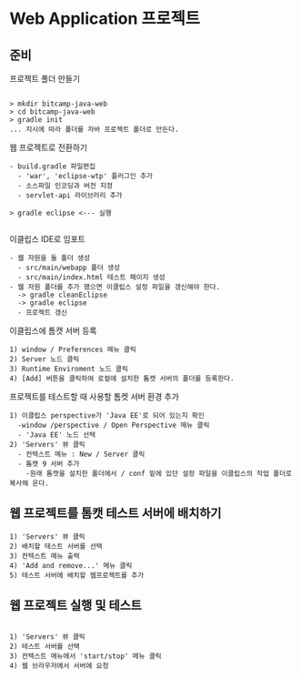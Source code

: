 # Web Application 프로젝트

## 준비

프로젝트 폴더 만들기

```

> mkdir bitcamp-java-web
> cd bitcamp-java-web
> gradle init
... 지시에 따라 폴더를 자바 프로젝트 폴더로 만든다.
```

웹 프로젝트로 전환하기
```
- build.gradle 파일편집
  - 'war', 'eclipse-wtp' 플러그인 추가  
  - 소스파일 인코딩과 버전 지정
  - servlet-api 라이브러리 추가

> gradle eclipse <--- 실행  
  
```  
이클립스 IDE로 임포트
```
- 웹 자원을 둘 폴더 생성 
  - src/main/webapp 폴더 생성
  - src/main/index.html 테스트 페이지 생성
- 웹 자원 폴더를 추가 했으면 이클립스 설정 파일을 갱신해야 한다.
  -> gradle cleanEclipse
  -> gradle eclipse
  - 프로젝트 갱신
```

이클립스에 톰캣 서버 등록
```
1) window / Preferences 메뉴 클릭
2) Server 노드 클릭
3) Runtime Enviroment 노드 클릭
4) [Add] 버튼을 클릭하여 로컬에 설치한 톰캣 서버의 폴더를 등록한다.
```

프로젝트를 테스트할 때 사용할 톰켓 서버 환경 추가
```
1) 이클립스 perspective가 'Java EE'로 되어 있는지 확인
  -window /perspective / Open Perspective 메뉴 클릭
  - 'Java EE' 노드 선택
2) 'Servers' 뷰 클릭
  - 컨텍스트 메뉴 : New / Server 클릭
  - 톰캣 9 서버 추가
    -원래 톰캣을 설치한 폴더에서 / conf 밑에 있던 설정 파일을 이클립스의 작업 폴더로 복사해 온다.
```

## 웹 프로젝트를 톰캣 테스트 서버에  배치하기

```
1) 'Servers' 뷰 클릭
2) 배치할 테스트 서버를 선택
3) 컨텍스트 메뉴 출력
4) 'Add and remove...' 메뉴 클릭
5) 테스트 서버에 배치할 웹프로젝트를 추가
```


## 웹 프로젝트 실행 및 테스트

```

1) 'Servers' 뷰 클릭
2) 테스트 서버를 선택
3) 컨텍스트 메뉴에서 'start/stop' 메뉴 클릭
4) 웹 브라우저에서 서버에 요청 
```